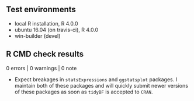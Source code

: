 ## Test environments
* local R installation, R 4.0.0
* ubuntu 16.04 (on travis-ci), R 4.0.0
* win-builder (devel)

## R CMD check results

0 errors | 0 warnings | 0 note

  - Expect breakages in `statsExpressions` and `ggstatsplot` packages. I
    maintain both of these packages and will quickly submit newer versions of
    these packages as soon as `tidyBF` is accepted to `CRAN`.

